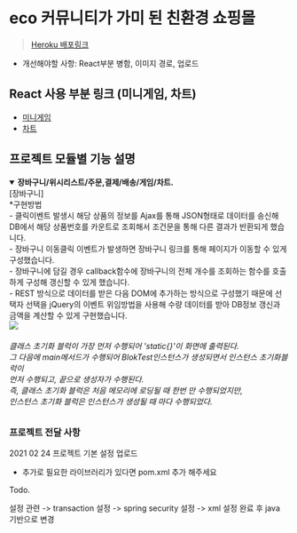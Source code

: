# eco 커뮤니티가 가미 된 친환경 쇼핑몰  
> [Heroku 배포링크](https://eco-friends-mall.herokuapp.com/)
- 개선해야할 사항: React부분 병함, 이미지 경로, 업로드 

## React 사용 부분 링크 (미니게임, 차트)
- [미니게임](https://github.com/Leo-ground/ecogame)
- [차트](https://github.com/Leo-ground/reactcharts)

## 프로젝트 모듈별 기능 설명
<details open>
  <summary> 
    <b>장바구니/위시리스트/주문,결제/배송/게임/차트.</b><br>
     [장바구니]<br>
          *구현방법<br>
            - 클릭이벤트 발생시 해당 상품의 정보를 Ajax를 통해 JSON형태로 데이터를 송신해 DB에서 해당 상품번호를 카운트로 조회해서 조건문을 통해 다른 결과가 반환되게 했습니다.<br>
            - 장바구니 이동클릭 이벤트가 발생하면 장바구니 링크를 통해 페이지가 이동할 수 있게 구성했습니다.<br>
            - 장바구니에 담길 경우 callback함수에 장바구니의 전체 개수를 조회하는 함수를 호출하게 구성해 갱신할 수 있게 했습니다.<br>
            - REST 방식으로 데이터를 받은 다음 DOM에 추가하는 방식으로 구성했기 때문에 선택자 선택을 jQuery의 이벤트 위임방법을 사용해 수량 데이터를 받아 DB정보 갱신과 금액을 계산할 수 있게 구현했습니다.
      
  </summary>
   <img src=https://github.com/luckyjek/TIL_/blob/main/Java/image/blokTest.jpg>
    <h6>클래스 초기화 블럭이 가장 먼저 수행되어 'static{}'이 화면에 출력된다.<br>
        그 다음에 main메서드가 수행되어 BlokTest인스턴스가 생성되면서 인스턴스 초기화블럭이<br>
        먼저 수행되고, 끝으로 생성자가 수행된다. <br>
        즉, 클래스 초기화 블럭은 처음 메모리에 로딩될 때 한번 만 수행되었지만, <br>
        인스턴스 초기화 블럭은 인스턴스가 생성될 때 마다 수행되었다.
    </h6>
  </div>
</details>

### 프로젝트 전달 사항
2021 02 24 프로젝트 기본 설정 업로드 

* 추가로 필요한 라이브러리가 있다면 pom.xml 추가 해주세요


Todo.

설정 관련
-> transaction 설정
-> spring security 설정
-> xml 설정 완료 후 java 기반으로 변경
